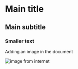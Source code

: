 # Main title

## Main subtitle 

### Smaller text 

Adding an image in the document

![image from internet](https://www.denofgeek.com/wp-content/uploads/2022/05/Leged-of-Zelda-Link.jpg?resize=768%2C432)
